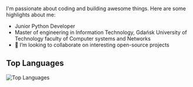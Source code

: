 I'm passionate about coding and building awesome things. Here are some highlights about me:

- Junior Python Developer
- Master of engineering in Information Technology, Gdańsk University of Technology faculty of Computer systems and Networks
- 👯 I’m looking to collaborate on interesting open-source projects

## Top Languages

![Top Languages](https://github-readme-stats.vercel.app/api/top-langs/?username=ewerttrewe&layout=compact&theme=radical)


<!-- Add any additional sections or customizations as per your preference -->
